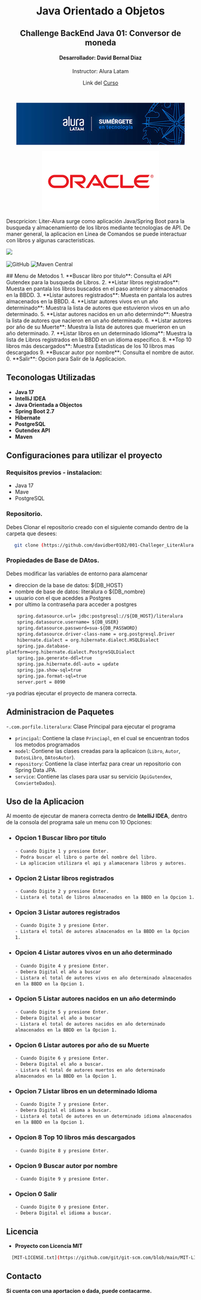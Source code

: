 <h1 align="center">Java Orientado a Objetos</h1>
<h2 align="center"> Challenge BackEnd Java 01: Conversor de moneda </h2>
<h4 align="center"> Desarrollador: David Bernal Diaz</h4>
<p align="center">  Instructor: Alura Latam</p>

<p align="center"> Link del <a href="https://www.pildorasinformaticas.es/course/javascript-desde-0/"> Curso</a> </p>  
<br>
<p align="center"><img src="https://github.com/davidber0102/AL-SQL-MySQL-Server-Oracle/blob/master/alura.jpg"/></p> 
<p align="center"><img src="https://github.com/davidber0102/AL-SQL-MySQL-Server-Oracle/blob/master/oracle.png"/></p> 
Descpricion: 
Liter-Alura  surge como aplicación Java/Spring Boot para la busqueda y almacenamiento de los libros mediante tecnologias de API. De maner general, la aplicacion en Linea de Comandos
se puede interactuar con libros y algunas caracteristicas.
 <p align="left">
   <img src="https://img.shields.io/badge/STATUS-EN%20DESAROLLO-green">
  
![GitHub](https://img.shields.io/github/license/dropbox/dropbox-sdk-java)
![Maven Central](https://img.shields.io/maven-central/v/com.dropbox.core/dropbox-core-sdk)
   </p>
## Menu de Metodos
1. **Buscar libro por titulo**: Consulta el API  Gutendex para la busqueda de Libros.
2. **Listar libros registrados**: Muesta en pantala los libros buscados en el paso anterior y almacenados en la BBDD.
3. **Listar autores registrados**: Muesta en pantala los autres almacenados en la BBDD.
4. **Listar autores vivos en un año determinado**: Muestra la lista de autores que estuvieron vivos en un año determinado.
5. **Listar autores nacidos en un año determindo**: Muestra la lista de autores que nacieron en un año determinado.
6. **Listar autores por año de su Muerte**: Muestra la lista de autores que muerieron en un año determinado.
7. **Listar libros en un determinado Idioma**: Muestra la lista de Libros registrados en la BBDD en un idioma especifico.
8. **Top 10 libros más descargados**: Muestra Estadisticas de los 10 libros mas descargados
9. **Buscar autor por nombre**: Consulta el nombre de autor.
0. **Salir**: Opcion para Salir de la Applicacion.

## Teconologas Utilizadas

- **Java 17**
- **IntelliJ IDEA**
- **Java Orientada a Objectos**
- **Spring Boot 2.7**
- **Hibernate**
- **PostgreSQL**
- **Gutendex API**
- **Maven**

## Configuraciones para utilizar el proyecto
### Requisitos previos - instalacion:
 - Java 17
 - Mave
 - PostgreSQL

### Repositorio.
Debes Clonar el repositorio creado con el siguiente comando dentro de la carpeta que desees:
```bash
   git clone (https://github.com/davidber0102/001-Challeger_LiterAlura.git)
   ```
### Propiedades de Base de DAtos.
Debes modificar las variables de entorno para alamcenar
- direccion de la base de datos: ${DB_HOST}
- nombre de base de datos: literalura o ${DB_nombre}
- usuario con el que aceddes a Postgres
- por ultimo la contraseña para acceder a postgres
```properties
    spring.datasource.url= jdbc:postgresql://${DB_HOST}/literalura
    spring.datasource.username= ${DB_USER}
    spring.datasource.password=sua-${DB_PASSWORD}
    spring.datasource.driver-class-name = org.postgresql.Driver
    hibernate.dialect = org.hibernate.dialect.HSQLDialect
    spring.jpa.database-platform=org.hibernate.dialect.PostgreSQLDialect
    spring.jpa.generate-ddl=true
    spring.jpa.hibernate.ddl-auto = update
    spring.jpa.show-sql=true
    spring.jpa.format-sql=true
    server.port = 8090
   ```
-ya podrias ejecutar el proyecto de manera correcta.

## Administracion de Paquetes
 -`.com.porfile.literalura`: Clase Principal para ejecutar el programa
  - `principal`: Contiene la clase `Princiapl`, en el cual se encuentran todos los metodos programados
  - `model`: Contiene las clases creadas para la aplicaicon (`Libro`, `Autor`, `DatosLibro`, `DAtosAutor`).
  - `repository`: Contiene la clase interfaz para crear un repositorio con Spring Data JPA.
  - `service`: Contiene las clases para usar su servicio  (`ApiGutendex`, `ConvierteDados`).


## Uso de la Aplicacion
Al moento de ejecutar de manera correcta dentro de **IntelliJ IDEA**, dentro de la consola del programa sale un menu con 10 Opciones:
- ### Opcion 1 **Buscar libro por titulo**
      - Cuando Digite 1 y presione Enter.
      - Podra buscar el libro o parte del nombre del libro.
      - La aplicacion utilizara el api y alamacenara libros y autores.
- ### Opcion 2 **Listar libros registrados**
      - Cuando Digite 2 y presione Enter.
      - Listara el total de libros almacenados en la BBDD en la Opcion 1.
- ### Opcion 3  **Listar autores registrados**
      - Cuando Digite 3 y presione Enter.
      - Listara el total de autores almacenados en la BBDD en la Opcion 1.
- ### Opcion 4 **Listar autores vivos en un año determinado**
      - Cuando Digite 4 y presione Enter.
      - Debera Digital el año a buscar
      - Listara el total de autores vivos en año determinado almacenados en la BBDD en la Opcion 1.
- ### Opcion 5 **Listar autores nacidos en un año determindo**
      - Cuando Digite 5 y presione Enter.
      - Debera Digital el año a buscar
      - Listara el total de autores nacidos en año determinado almacenados en la BBDD en la Opcion 1.
- ### Opcion 6 **Listar autores por año de su Muerte**
      - Cuando Digite 6 y presione Enter.
      - Debera Digital el año a buscar.
      - Listara el total de autores muertos en año determinado almacenados en la BBDD en la Opcion 1.
- ### Opcion 7 **Listar libros en un determinado Idioma**
      - Cuando Digite 7 y presione Enter.
      - Debera Digital el idioma a buscar.
      - Listara el total de autores en un determinado idioma almacenados en la BBDD en la Opcion 1. 
- ### Opcion 8 **Top 10 libros más descargados**
      - Cuando Digite 8 y presione Enter.
- ### Opcion 9 **Buscar autor por nombre**
      - Cuando Digite 9 y presione Enter.
- ### Opcion 0 **Salir**
      - Cuando Digite 0 y presione Enter.
      - Debera Digital el idioma a buscar.

## Licencia
- **Proyecto con Licencia MIT**
 ```bash
   [MIT-LICENSE.txt](https://github.com/git/git-scm.com/blob/main/MIT-LICENSE.txt)
   ```

## Contacto
**Si cuenta con una aportacion o dada, puede contacarme.**
